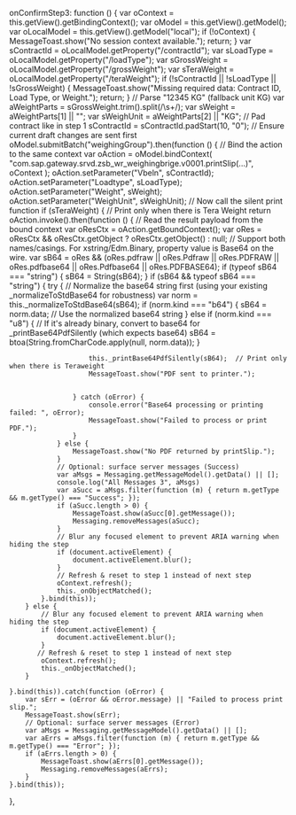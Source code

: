 onConfirmStep3: function () {
    var oContext = this.getView().getBindingContext();
    var oModel = this.getView().getModel();
    var oLocalModel = this.getView().getModel("local");
    if (!oContext) {
        MessageToast.show("No session context available.");
        return;
    }
    var sContractId = oLocalModel.getProperty("/contractId");
    var sLoadType = oLocalModel.getProperty("/loadType");
    var sGrossWeight = oLocalModel.getProperty("/grossWeight");
    var sTeraWeight = oLocalModel.getProperty("/teraWeight");
    if (!sContractId || !sLoadType || !sGrossWeight) {
        MessageToast.show("Missing required data: Contract ID, Load Type, or Weight.");
        return;
    }
    // Parse "12345 KG" (fallback unit KG)
    var aWeightParts = sGrossWeight.trim().split(/\s+/);
    var sWeight = aWeightParts[1] || "";
    var sWeighUnit = aWeightParts[2] || "KG";
    // Pad contract like in step 1
    sContractId = sContractId.padStart(10, "0");
    // Ensure current draft changes are sent first
    oModel.submitBatch("weighingGroup").then(function () {
        // Bind the action to the same context
        var oAction = oModel.bindContext(
            "com.sap.gateway.srvd.zsb_wr_weighingbrige.v0001.printSlip(...)",
            oContext
        );
        oAction.setParameter("Vbeln", sContractId);
        oAction.setParameter("Loadtype", sLoadType);
        oAction.setParameter("Weight", sWeight);
        oAction.setParameter("WeighUnit", sWeighUnit);
        // Now call the silent print function
        if (sTeraWeight) {                     // Print only when there is Tera Weight
            return oAction.invoke().then(function () {
                // Read the result payload from the bound context
                var oResCtx = oAction.getBoundContext();
                var oRes = oResCtx && oResCtx.getObject ? oResCtx.getObject() : null;
                // Support both names/casings. For xstring/Edm.Binary, property value is Base64 on the wire.
                var sB64 = oRes && (oRes.pdfraw || oRes.Pdfraw || oRes.PDFRAW ||
                    oRes.pdfbase64 || oRes.Pdfbase64 || oRes.PDFBASE64);
                if (typeof sB64 === "string") {
                    sB64 = String(sB64);
                }
                if (sB64 && typeof sB64 === "string") {
                    try {
                        // Normalize the base64 string first (using your existing _normalizeToStdBase64 for robustness)
                        var norm = this._normalizeToStdBase64(sB64);
                        if (norm.kind === "b64") {
                            sB64 = norm.data; // Use the normalized base64 string
                        } else if (norm.kind === "u8") {
                            // If it's already binary, convert to base64 for _printBase64PdfSilently (which expects base64)
                            sB64 = btoa(String.fromCharCode.apply(null, norm.data));
                        }
                        
                        this._printBase64PdfSilently(sB64);  // Print only when there is Teraweight
                        MessageToast.show("PDF sent to printer.");
                       
                        
                    } catch (oError) {
                        console.error("Base64 processing or printing failed: ", oError);
                        MessageToast.show("Failed to process or print PDF.");
                    }
                } else {
                    MessageToast.show("No PDF returned by printSlip.");
                }
                // Optional: surface server messages (Success)
                var aMsgs = Messaging.getMessageModel().getData() || [];
                console.log("All Messages 3", aMsgs)
                var aSucc = aMsgs.filter(function (m) { return m.getType && m.getType() === "Success"; });
                if (aSucc.length > 0) {
                    MessageToast.show(aSucc[0].getMessage());
                    Messaging.removeMessages(aSucc);
                }
                // Blur any focused element to prevent ARIA warning when hiding the step
                if (document.activeElement) {
                    document.activeElement.blur();
                }
                // Refresh & reset to step 1 instead of next step
                oContext.refresh();
                this._onObjectMatched();
            }.bind(this));
        } else {
            // Blur any focused element to prevent ARIA warning when hiding the step
            if (document.activeElement) {
                document.activeElement.blur();
            }
           // Refresh & reset to step 1 instead of next step
            oContext.refresh();
            this._onObjectMatched();
        }

    }.bind(this)).catch(function (oError) {
        var sErr = (oError && oError.message) || "Failed to process print slip.";
        MessageToast.show(sErr);
        // Optional: surface server messages (Error)
        var aMsgs = Messaging.getMessageModel().getData() || [];
        var aErrs = aMsgs.filter(function (m) { return m.getType && m.getType() === "Error"; });
        if (aErrs.length > 0) {
            MessageToast.show(aErrs[0].getMessage());
            Messaging.removeMessages(aErrs);
        }
    }.bind(this));
},
